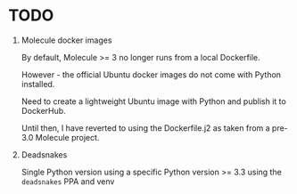# TODO

1. Molecule docker images

    By default, Molecule >= 3 no longer runs from a local Dockerfile.

    However - the official Ubuntu docker images do not come with Python installed.

    Need to create a lightweight Ubuntu image with Python and publish it to DockerHub.

    Until then, I have reverted to using the Dockerfile.j2 as taken from a pre-3.0 Molecule project.

2. Deadsnakes

    Single Python version using a specific Python version >= 3.3 using the `deadsnakes` PPA and venv

